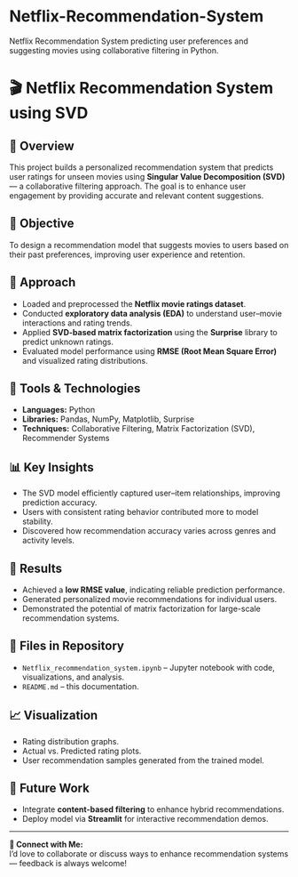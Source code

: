 # Netflix-Recommendation-System
Netflix Recommendation System predicting user preferences and suggesting movies using collaborative filtering in Python.

# 🎬 Netflix Recommendation System using SVD

## 📘 Overview
This project builds a personalized recommendation system that predicts user ratings for unseen movies using **Singular Value Decomposition (SVD)** — a collaborative filtering approach. The goal is to enhance user engagement by providing accurate and relevant content suggestions.

## 🎯 Objective
To design a recommendation model that suggests movies to users based on their past preferences, improving user experience and retention.

## 🧠 Approach
- Loaded and preprocessed the **Netflix movie ratings dataset**.  
- Conducted **exploratory data analysis (EDA)** to understand user–movie interactions and rating trends.  
- Applied **SVD-based matrix factorization** using the **Surprise** library to predict unknown ratings.  
- Evaluated model performance using **RMSE (Root Mean Square Error)** and visualized rating distributions.

## 🧰 Tools & Technologies
- **Languages:** Python  
- **Libraries:** Pandas, NumPy, Matplotlib, Surprise  
- **Techniques:** Collaborative Filtering, Matrix Factorization (SVD), Recommender Systems  

## 📊 Key Insights
- The SVD model efficiently captured user–item relationships, improving prediction accuracy.  
- Users with consistent rating behavior contributed more to model stability.  
- Discovered how recommendation accuracy varies across genres and activity levels.

## 🚀 Results
- Achieved a **low RMSE value**, indicating reliable prediction performance.  
- Generated personalized movie recommendations for individual users.  
- Demonstrated the potential of matrix factorization for large-scale recommendation systems.

## 📂 Files in Repository
- `Netflix_recommendation_system.ipynb` – Jupyter notebook with code, visualizations, and analysis.  
- `README.md` – this documentation.  

## 📈 Visualization
- Rating distribution graphs.  
- Actual vs. Predicted rating plots.  
- User recommendation samples generated from the trained model.

## 🧩 Future Work
- Integrate **content-based filtering** to enhance hybrid recommendations.  
- Deploy model via **Streamlit** for interactive recommendation demos.

---

**🔗 Connect with Me:**  
I’d love to collaborate or discuss ways to enhance recommendation systems — feedback is always welcome!

